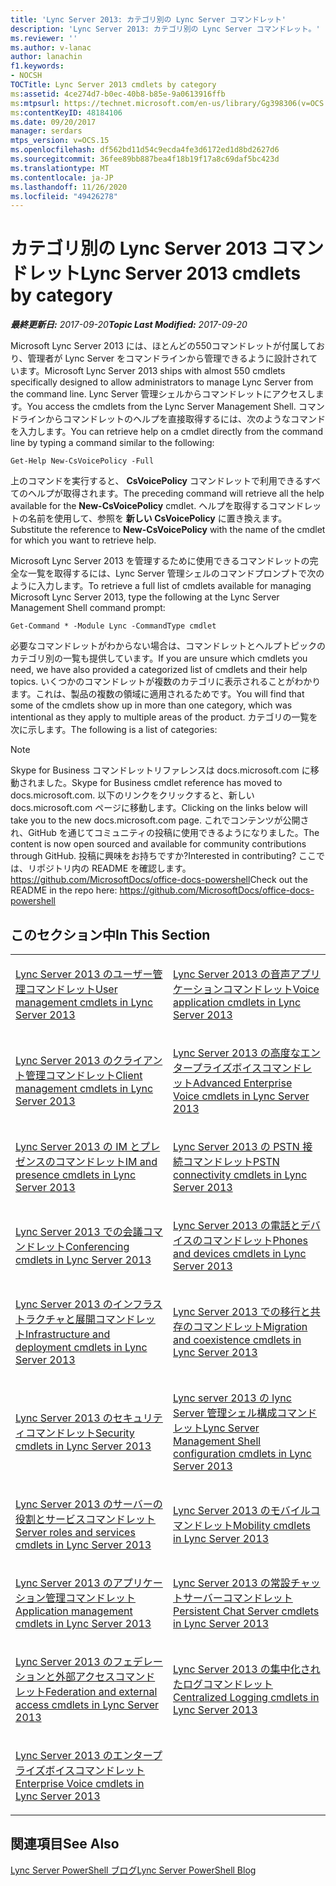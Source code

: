 ```yaml
---
title: 'Lync Server 2013: カテゴリ別の Lync Server コマンドレット'
description: 'Lync Server 2013: カテゴリ別の Lync Server コマンドレット。'
ms.reviewer: ''
ms.author: v-lanac
author: lanachin
f1.keywords:
- NOCSH
TOCTitle: Lync Server 2013 cmdlets by category
ms:assetid: 4ce274d7-b0ec-40b8-b85e-9a0613916ffb
ms:mtpsurl: https://technet.microsoft.com/en-us/library/Gg398306(v=OCS.15)
ms:contentKeyID: 48184106
ms.date: 09/20/2017
manager: serdars
mtps_version: v=OCS.15
ms.openlocfilehash: df562bd11d54c9ecda4fe3d6172ed1d8bd2627d6
ms.sourcegitcommit: 36fee89bb887bea4f18b19f17a8c69daf5bc423d
ms.translationtype: MT
ms.contentlocale: ja-JP
ms.lasthandoff: 11/26/2020
ms.locfileid: "49426278"
---
```

# <a name="lync-server-2013-cmdlets-by-category"></a><span data-ttu-id="12316-103">カテゴリ別の Lync Server 2013 コマンドレット</span><span class="sxs-lookup"><span data-stu-id="12316-103">Lync Server 2013 cmdlets by category</span></span>

<div data-xmlns="http://www.w3.org/1999/xhtml">

<div class="topic" data-xmlns="http://www.w3.org/1999/xhtml" data-msxsl="urn:schemas-microsoft-com:xslt" data-cs="https://msdn.microsoft.com/">

<div data-asp="https://msdn2.microsoft.com/asp">



</div>

<div id="mainSection">

<div id="mainBody"><span data-ttu-id="12316-104">

<span> </span></span><span class="sxs-lookup"><span data-stu-id="12316-104">

<span> </span></span></span>

<span data-ttu-id="12316-105">_**最終更新日:** 2017-09-20_</span><span class="sxs-lookup"><span data-stu-id="12316-105">_**Topic Last Modified:** 2017-09-20_</span></span>

<span data-ttu-id="12316-106">Microsoft Lync Server 2013 には、ほとんどの550コマンドレットが付属しており、管理者が Lync Server をコマンドラインから管理できるように設計されています。</span><span class="sxs-lookup"><span data-stu-id="12316-106">Microsoft Lync Server 2013 ships with almost 550 cmdlets specifically designed to allow administrators to manage Lync Server from the command line.</span></span> <span data-ttu-id="12316-107">Lync Server 管理シェルからコマンドレットにアクセスします。</span><span class="sxs-lookup"><span data-stu-id="12316-107">You access the cmdlets from the Lync Server Management Shell.</span></span> <span data-ttu-id="12316-108">コマンドラインからコマンドレットのヘルプを直接取得するには、次のようなコマンドを入力します。</span><span class="sxs-lookup"><span data-stu-id="12316-108">You can retrieve help on a cmdlet directly from the command line by typing a command similar to the following:</span></span>

    Get-Help New-CsVoicePolicy -Full

<span data-ttu-id="12316-109">上のコマンドを実行すると、 **CsVoicePolicy** コマンドレットで利用できるすべてのヘルプが取得されます。</span><span class="sxs-lookup"><span data-stu-id="12316-109">The preceding command will retrieve all the help available for the **New-CsVoicePolicy** cmdlet.</span></span> <span data-ttu-id="12316-110">ヘルプを取得するコマンドレットの名前を使用して、参照を **新しい CsVoicePolicy** に置き換えます。</span><span class="sxs-lookup"><span data-stu-id="12316-110">Substitute the reference to **New-CsVoicePolicy** with the name of the cmdlet for which you want to retrieve help.</span></span>

<span data-ttu-id="12316-111">Microsoft Lync Server 2013 を管理するために使用できるコマンドレットの完全な一覧を取得するには、Lync Server 管理シェルのコマンドプロンプトで次のように入力します。</span><span class="sxs-lookup"><span data-stu-id="12316-111">To retrieve a full list of cmdlets available for managing Microsoft Lync Server 2013, type the following at the Lync Server Management Shell command prompt:</span></span>

    Get-Command * -Module Lync -CommandType cmdlet

<span data-ttu-id="12316-112">必要なコマンドレットがわからない場合は、コマンドレットとヘルプトピックのカテゴリ別の一覧も提供しています。</span><span class="sxs-lookup"><span data-stu-id="12316-112">If you are unsure which cmdlets you need, we have also provided a categorized list of cmdlets and their help topics.</span></span> <span data-ttu-id="12316-113">いくつかのコマンドレットが複数のカテゴリに表示されることがわかります。これは、製品の複数の領域に適用されるためです。</span><span class="sxs-lookup"><span data-stu-id="12316-113">You will find that some of the cmdlets show up in more than one category, which was intentional as they apply to multiple areas of the product.</span></span> <span data-ttu-id="12316-114">カテゴリの一覧を次に示します。</span><span class="sxs-lookup"><span data-stu-id="12316-114">The following is a list of categories:</span></span>

<div>


> [!NOTE]
> <span data-ttu-id="12316-115">Skype for Business コマンドレットリファレンスは docs.microsoft.com に移動されました。</span><span class="sxs-lookup"><span data-stu-id="12316-115">Skype for Business cmdlet reference has moved to docs.microsoft.com.</span></span> <span data-ttu-id="12316-116">以下のリンクをクリックすると、新しい docs.microsoft.com ページに移動します。</span><span class="sxs-lookup"><span data-stu-id="12316-116">Clicking on the links below will take you to the new docs.microsoft.com page.</span></span> <span data-ttu-id="12316-117">これでコンテンツが公開され、GitHub を通じてコミュニティの投稿に使用できるようになりました。</span><span class="sxs-lookup"><span data-stu-id="12316-117">The content is now open sourced and available for community contributions through GitHub.</span></span> <span data-ttu-id="12316-118">投稿に興味をお持ちですか?</span><span class="sxs-lookup"><span data-stu-id="12316-118">Interested in contributing?</span></span> <span data-ttu-id="12316-119">ここでは、リポジトリ内の README を確認します。 <A href="https://github.com/microsoftdocs/office-docs-powershell">https://github.com/MicrosoftDocs/office-docs-powershell</A></span><span class="sxs-lookup"><span data-stu-id="12316-119">Check out the README in the repo here: <A href="https://github.com/microsoftdocs/office-docs-powershell">https://github.com/MicrosoftDocs/office-docs-powershell</A></span></span>



</div>

<div>

## <a name="in-this-section"></a><span data-ttu-id="12316-120">このセクション中</span><span class="sxs-lookup"><span data-stu-id="12316-120">In This Section</span></span>


<table>
<colgroup>
<col style="width: 50%" />
<col style="width: 50%" />
</colgroup>
<tbody>
<tr class="odd">
<td><p><span data-ttu-id="12316-121"><a href="lync-server-2013-user-management-cmdlets.md">Lync Server 2013 のユーザー管理コマンドレット</a></span><span class="sxs-lookup"><span data-stu-id="12316-121"><a href="lync-server-2013-user-management-cmdlets.md">User management cmdlets in Lync Server 2013</a></span></span></p></td>
<td><p><span data-ttu-id="12316-122"><a href="lync-server-2013-voice-application-cmdlets.md">Lync Server 2013 の音声アプリケーションコマンドレット</a></span><span class="sxs-lookup"><span data-stu-id="12316-122"><a href="lync-server-2013-voice-application-cmdlets.md">Voice application cmdlets in Lync Server 2013</a></span></span></p></td>
</tr>
<tr class="even">
<td><p><span data-ttu-id="12316-123"><a href="lync-server-2013-client-management-cmdlets.md">Lync Server 2013 のクライアント管理コマンドレット</a></span><span class="sxs-lookup"><span data-stu-id="12316-123"><a href="lync-server-2013-client-management-cmdlets.md">Client management cmdlets in Lync Server 2013</a></span></span></p></td>
<td><p><span data-ttu-id="12316-124"><a href="lync-server-2013-advanced-enterprise-voice-cmdlets.md">Lync Server 2013 の高度なエンタープライズボイスコマンドレット</a></span><span class="sxs-lookup"><span data-stu-id="12316-124"><a href="lync-server-2013-advanced-enterprise-voice-cmdlets.md">Advanced Enterprise Voice cmdlets in Lync Server 2013</a></span></span></p></td>
</tr>
<tr class="odd">
<td><p><span data-ttu-id="12316-125"><a href="lync-server-2013-im-and-presence-cmdlets.md">Lync Server 2013 の IM とプレゼンスのコマンドレット</a></span><span class="sxs-lookup"><span data-stu-id="12316-125"><a href="lync-server-2013-im-and-presence-cmdlets.md">IM and presence cmdlets in Lync Server 2013</a></span></span></p></td>
<td><p><span data-ttu-id="12316-126"><a href="lync-server-2013-pstn-connectivity-cmdlets.md">Lync Server 2013 の PSTN 接続コマンドレット</a></span><span class="sxs-lookup"><span data-stu-id="12316-126"><a href="lync-server-2013-pstn-connectivity-cmdlets.md">PSTN connectivity cmdlets in Lync Server 2013</a></span></span></p></td>
</tr>
<tr class="even">
<td><p><span data-ttu-id="12316-127"><a href="lync-server-2013-conferencing-cmdlets.md">Lync Server 2013 での会議コマンドレット</a></span><span class="sxs-lookup"><span data-stu-id="12316-127"><a href="lync-server-2013-conferencing-cmdlets.md">Conferencing cmdlets in Lync Server 2013</a></span></span></p></td>
<td><p><span data-ttu-id="12316-128"><a href="lync-server-2013-phones-and-devices-cmdlets.md">Lync Server 2013 の電話とデバイスのコマンドレット</a></span><span class="sxs-lookup"><span data-stu-id="12316-128"><a href="lync-server-2013-phones-and-devices-cmdlets.md">Phones and devices cmdlets in Lync Server 2013</a></span></span></p></td>
</tr>
<tr class="odd">
<td><p><span data-ttu-id="12316-129"><a href="lync-server-2013-infrastructure-and-deployment-cmdlets.md">Lync Server 2013 のインフラストラクチャと展開コマンドレット</a></span><span class="sxs-lookup"><span data-stu-id="12316-129"><a href="lync-server-2013-infrastructure-and-deployment-cmdlets.md">Infrastructure and deployment cmdlets in Lync Server 2013</a></span></span></p></td>
<td><p><span data-ttu-id="12316-130"><a href="lync-server-2013-migration-and-coexistence-cmdlets.md">Lync Server 2013 での移行と共存のコマンドレット</a></span><span class="sxs-lookup"><span data-stu-id="12316-130"><a href="lync-server-2013-migration-and-coexistence-cmdlets.md">Migration and coexistence cmdlets in Lync Server 2013</a></span></span></p></td>
</tr>
<tr class="even">
<td><p><span data-ttu-id="12316-131"><a href="lync-server-2013-security-cmdlets.md">Lync Server 2013 のセキュリティコマンドレット</a></span><span class="sxs-lookup"><span data-stu-id="12316-131"><a href="lync-server-2013-security-cmdlets.md">Security cmdlets in Lync Server 2013</a></span></span></p></td>
<td><p><span data-ttu-id="12316-132"><a href="lync-server-2013-lync-server-management-shell-configuration-cmdlets.md">Lync server 2013 の lync Server 管理シェル構成コマンドレット</a></span><span class="sxs-lookup"><span data-stu-id="12316-132"><a href="lync-server-2013-lync-server-management-shell-configuration-cmdlets.md">Lync Server Management Shell configuration cmdlets in Lync Server 2013</a></span></span></p></td>
</tr>
<tr class="odd">
<td><p><span data-ttu-id="12316-133"><a href="lync-server-2013-server-roles-and-services-cmdlets.md">Lync Server 2013 のサーバーの役割とサービスコマンドレット</a></span><span class="sxs-lookup"><span data-stu-id="12316-133"><a href="lync-server-2013-server-roles-and-services-cmdlets.md">Server roles and services cmdlets in Lync Server 2013</a></span></span></p></td>
<td><p><span data-ttu-id="12316-134"><a href="lync-server-2013-mobility-cmdlets.md">Lync Server 2013 のモバイルコマンドレット</a></span><span class="sxs-lookup"><span data-stu-id="12316-134"><a href="lync-server-2013-mobility-cmdlets.md">Mobility cmdlets in Lync Server 2013</a></span></span></p></td>
</tr>
<tr class="even">
<td><p><span data-ttu-id="12316-135"><a href="lync-server-2013-application-management-cmdlets.md">Lync Server 2013 のアプリケーション管理コマンドレット</a></span><span class="sxs-lookup"><span data-stu-id="12316-135"><a href="lync-server-2013-application-management-cmdlets.md">Application management cmdlets in Lync Server 2013</a></span></span></p></td>
<td><p><span data-ttu-id="12316-136"><a href="lync-server-2013-persistent-chat-server-cmdlets.md">Lync Server 2013 の常設チャットサーバーコマンドレット</a></span><span class="sxs-lookup"><span data-stu-id="12316-136"><a href="lync-server-2013-persistent-chat-server-cmdlets.md">Persistent Chat Server cmdlets in Lync Server 2013</a></span></span></p></td>
</tr>
<tr class="odd">
<td><p><span data-ttu-id="12316-137"><a href="lync-server-2013-federation-and-external-access-cmdlets.md">Lync Server 2013 のフェデレーションと外部アクセスコマンドレット</a></span><span class="sxs-lookup"><span data-stu-id="12316-137"><a href="lync-server-2013-federation-and-external-access-cmdlets.md">Federation and external access cmdlets in Lync Server 2013</a></span></span></p></td>
<td><p><span data-ttu-id="12316-138"><a href="lync-server-2013-centralized-logging-cmdlets.md">Lync Server 2013 の集中化されたログコマンドレット</a></span><span class="sxs-lookup"><span data-stu-id="12316-138"><a href="lync-server-2013-centralized-logging-cmdlets.md">Centralized Logging cmdlets in Lync Server 2013</a></span></span></p></td>
</tr>
<tr class="even">
<td><p><span data-ttu-id="12316-139"><a href="lync-server-2013-enterprise-voice-cmdlets.md">Lync Server 2013 のエンタープライズボイスコマンドレット</a></span><span class="sxs-lookup"><span data-stu-id="12316-139"><a href="lync-server-2013-enterprise-voice-cmdlets.md">Enterprise Voice cmdlets in Lync Server 2013</a></span></span></p></td>
<td></td>
</tr>
</tbody>
</table>


</div>

<div>

## <a name="see-also"></a><span data-ttu-id="12316-140">関連項目</span><span class="sxs-lookup"><span data-stu-id="12316-140">See Also</span></span>


[<span data-ttu-id="12316-141">Lync Server PowerShell ブログ</span><span class="sxs-lookup"><span data-stu-id="12316-141">Lync Server PowerShell Blog</span></span>](https://go.microsoft.com/fwlink/p/?linkid=203150)  
  

<span data-ttu-id="12316-142"></div>

</div>

<span> </span>

</div>

</div>

</span><span class="sxs-lookup"><span data-stu-id="12316-142"></div>

</div>

<span> </span>

</div>

</div>

</span></span></div>

